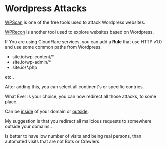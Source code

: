 # Wordpress Attacks

[WPScan](https://wpscan.com/wordpress-cli-scanner/) is one of the free tools used to attack Wordpress websites. 

[WPRecon](https://github.com/ffx64/wprecon) is another tool used to explore websites based on Wordpress. 

If You are using CloudFlare services, you can add a **Rule** that use HTTP v1.0 and use some common paths from Wordpress. 

- site.io/wp-content/* 
- site.io/wp-admin/* 
- site.io/*.php

etc..

After adding this, you can select all continent's or specific contries. 

What Ever is your choice, you can now redirect all those attacks, to some place. 

Can be [inside](./mar.md) of your domain or [outside](./hard_decisions.md). 

My suggestion is that you redirect all malicious requests to somewhere outside your domains.. 

Is better to have low number of visits and being real persons, than automated visits that are not Bots or Crawlers. 
